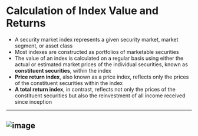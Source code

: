 # Calculation of Index Value and Returns
- A security market index represents a given security market, market segment, or asset class
- Most indexes are constructed as portfolios of marketable securities
- The value of an index is calculated on a regular basis using either the actual or estimated market prices of the individual securities, known as **constituent securities**, within the index
- **Price return index**, also known as a price index, reflects only the prices of the constituent securities within the index
- **A total return index**, in contrast, reflects not only the prices of the constituent securities but also the reinvestment of all income received since inception
---
![image](https://user-images.githubusercontent.com/85560091/142883835-7299c30c-2bd8-434e-8932-fb8b1c124a31.png)
---

